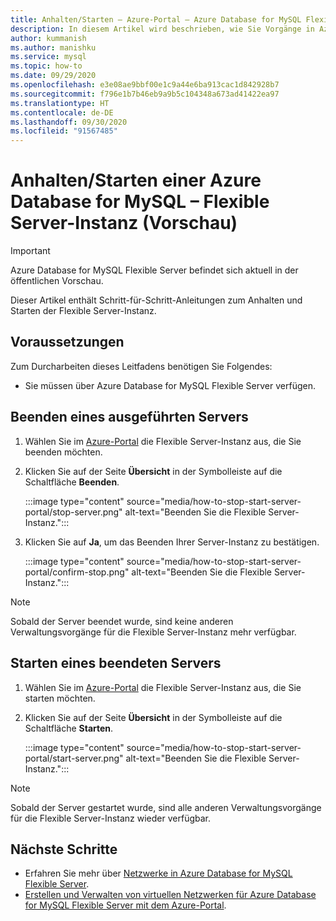 ```yaml
---
title: Anhalten/Starten – Azure-Portal – Azure Database for MySQL Flexible Server
description: In diesem Artikel wird beschrieben, wie Sie Vorgänge in Azure Database for MySQL im Azure-Portal anhalten/starten.
author: kummanish
ms.author: manishku
ms.service: mysql
ms.topic: how-to
ms.date: 09/29/2020
ms.openlocfilehash: e3e08ae9bbf00e1c9a44e6ba913cac1d842928b7
ms.sourcegitcommit: f796e1b7b46eb9a9b5c104348a673ad41422ea97
ms.translationtype: HT
ms.contentlocale: de-DE
ms.lasthandoff: 09/30/2020
ms.locfileid: "91567485"
---
```

# <a name="stopstart-an-azure-database-for-mysql---flexible-server-preview"></a>Anhalten/Starten einer Azure Database for MySQL – Flexible Server-Instanz (Vorschau)

> [!IMPORTANT]
> Azure Database for MySQL Flexible Server befindet sich aktuell in der öffentlichen Vorschau.

Dieser Artikel enthält Schritt-für-Schritt-Anleitungen zum Anhalten und Starten der Flexible Server-Instanz.

## <a name="prerequisites"></a>Voraussetzungen

Zum Durcharbeiten dieses Leitfadens benötigen Sie Folgendes:

-   Sie müssen über Azure Database for MySQL Flexible Server verfügen.

## <a name="stop-a-running-server"></a>Beenden eines ausgeführten Servers

1.  Wählen Sie im [Azure-Portal](https://portal.azure.com/) die Flexible Server-Instanz aus, die Sie beenden möchten.

2.  Klicken Sie auf der Seite **Übersicht** in der Symbolleiste auf die Schaltfläche **Beenden**.
    
    :::image type="content" source="media/how-to-stop-start-server-portal/stop-server.png" alt-text="Beenden Sie die Flexible Server-Instanz."::: 

3.  Klicken Sie auf **Ja**, um das Beenden Ihrer Server-Instanz zu bestätigen.

    :::image type="content" source="media/how-to-stop-start-server-portal/confirm-stop.png" alt-text="Beenden Sie die Flexible Server-Instanz."::: 

> [!NOTE]
> Sobald der Server beendet wurde, sind keine anderen Verwaltungsvorgänge für die Flexible Server-Instanz mehr verfügbar.

## <a name="start-a-stopped-server"></a>Starten eines beendeten Servers

1.  Wählen Sie im [Azure-Portal](https://portal.azure.com/) die Flexible Server-Instanz aus, die Sie starten möchten.

2.  Klicken Sie auf der Seite **Übersicht** in der Symbolleiste auf die Schaltfläche **Starten**.

    :::image type="content" source="media/how-to-stop-start-server-portal/start-server.png" alt-text="Beenden Sie die Flexible Server-Instanz.":::  

> [!NOTE]
> Sobald der Server gestartet wurde, sind alle anderen Verwaltungsvorgänge für die Flexible Server-Instanz wieder verfügbar.

## <a name="next-steps"></a>Nächste Schritte
- Erfahren Sie mehr über [Netzwerke in Azure Database for MySQL Flexible Server](./concepts-networking.md).
- [Erstellen und Verwalten von virtuellen Netzwerken für Azure Database for MySQL Flexible Server mit dem Azure-Portal](./how-to-manage-virtual-network-portal.md).


